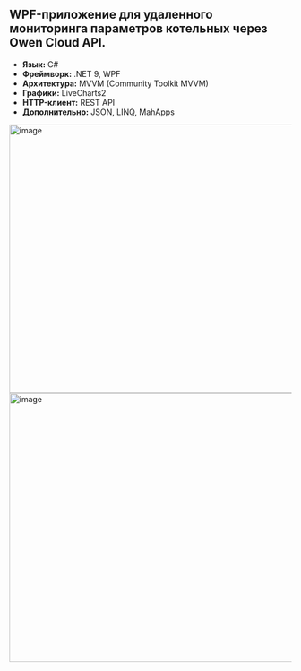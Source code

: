 
## WPF-приложение для удаленного мониторинга параметров котельных через Owen Cloud API.
*   **Язык:** C#
*   **Фреймворк:** .NET 9, WPF
*   **Архитектура:** MVVM (Community Toolkit MVVM)
*   **Графики:** LiveCharts2
*   **HTTP-клиент:** REST API
*   **Дополнительно:** JSON, LINQ, MahApps

<img width="835" height="480" alt="image" src="https://github.com/user-attachments/assets/fd1e4753-d01e-46f6-83c6-3e07e8f3b865" />
<img width="835" height="480" alt="image" src="https://github.com/user-attachments/assets/070512ad-9c47-43c7-aa40-ae89636eb15a" />




